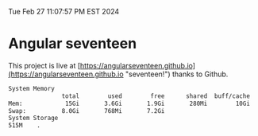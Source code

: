 Tue Feb 27 11:07:57 PM EST 2024

# Angular seventeen


This project is live at [https://angularseventeen.github.io](https://angularseventeen.github.io "seventeen!") thanks to Github.

```bash
System Memory
               total        used        free      shared  buff/cache   available
Mem:            15Gi       3.6Gi       1.9Gi       280Mi        10Gi        11Gi
Swap:          8.0Gi       768Mi       7.2Gi
System Storage
515M	.
```
```bash

